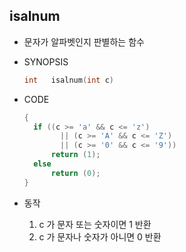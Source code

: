 ## isalnum

- 문자가 알파벳인지 판별하는 함수

- SYNOPSIS

  ```c
  int	isalnum(int c)
  ```

- CODE

  ```c
  {
  	if ((c >= 'a' && c <= 'z')
          || (c >= 'A' && c <= 'Z')
          || (c >= '0' && c <= '9'))
  		return (1);
  	else
  		return (0);
  }
  ```
  
- 동작
  
  1. c 가 문자 또는 숫자이면 1 반환
  2. c 가 문자나 숫자가 아니면 0 반환